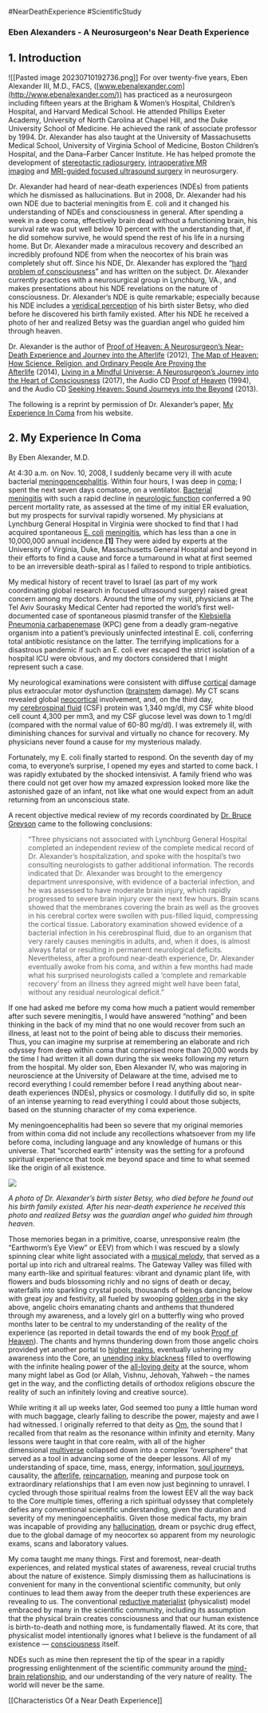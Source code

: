 #NearDeathExperience #ScientificStudy 
### Eben Alexanders - A Neurosurgeon's Near Death Experience

## 1. Introduction
![[Pasted image 20230710192736.png]]
For over twenty-five years, Eben Alexander III, M.D., FACS, ([www.ebenalexander.com](http://www.ebenalexander.com/)) has practiced as a neurosurgeon including fifteen years at the Brigham & Women’s Hospital, Children’s Hospital, and Harvard Medical School. He attended Phillips Exeter Academy, University of North Carolina at Chapel Hill, and the Duke University School of Medicine. He achieved the rank of associate professor by 1994. Dr. Alexander has also taught at the University of Massachusetts Medical School, University of Virginia School of Medicine, Boston Children’s Hospital, and the Dana–Farber Cancer Institute. He has helped promote the development of [stereotactic radiosurgery](https://en.wikipedia.org/wiki/Stereotactic_surgery), [intraoperative MR imaging](https://en.wikipedia.org/wiki/Intraoperative_MRI) and [MRI-guided focused ultrasound surgery](https://en.wikipedia.org/wiki/High-intensity_focused_ultrasound) in neurosurgery.

Dr. Alexander had heard of near-death experiences (NDEs) from patients which he dismissed as hallucinations. But in 2008, Dr. Alexander had his own NDE due to bacterial meningitis from E. coli and it changed his understanding of NDEs and consciousness in general. After spending a week in a deep coma, effectively brain dead without a functioning brain, his survival rate was put well below 10 percent with the understanding that, if he did somehow survive, he would spend the rest of his life in a nursing home. But Dr. Alexander made a miraculous recovery and described an incredibly profound NDE from when the neocortex of his brain was completely shut off. Since his NDE, Dr. Alexander has explored the “[hard problem of consciousness](https://en.wikipedia.org/wiki/Hard_problem_of_consciousness)” and has written on the subject. Dr. Alexander currently practices with a neurosurgical group in Lynchburg, VA., and makes presentations about his NDE revelations on the nature of consciousness. Dr. Alexander’s NDE is quite remarkable; especially because his NDE includes a [veridical perception](https://near-death.com/people-see-verified-events-while-obe/) of his birth sister Betsy, who died before he discovered his birth family existed. After his NDE he received a photo of her and realized Betsy was the guardian angel who guided him through heaven.

Dr. Alexander is the author of [Proof of Heaven: A Neurosurgeon’s Near-Death Experience and Journey into the Afterlife](https://www.amazon.com/dp/B008AK8FHM/?tag=iandsorg-20) (2012), [The Map of Heaven: How Science, Religion, and Ordinary People Are Proving the Afterlife](https://www.amazon.com/dp/B00IWTWJDM/?tag=iandsorg-20) (2014), [Living in a Mindful Universe: A Neurosurgeon’s Journey into the Heart of Consciousness](https://www.amazon.com/dp/B06Y2SFPR2/?tag=iandsorg-20) (2017), the Audio CD [Proof of Heaven](https://www.amazon.com/dp/B00DV3VJE4/?tag=iandsorg-20) (1994), and the Audio CD [Seeking Heaven: Sound Journeys into the Beyond](https://www.amazon.com/dp/1442367555/?tag=iandsorg-20) (2013).

The following is a reprint by permission of Dr. Alexander’s paper, [My Experience In Coma](http://ebenalexander.com/about/my-experience-in-coma/) from his website.

## 2. My Experience In Coma

By Eben Alexander, M.D.

At 4:30 a.m. on Nov. 10, 2008, I suddenly became very ill with acute bacterial [meningoencephalitis](https://en.wikipedia.org/wiki/Meningoencephalitis). Within four hours, I was deep in [coma](https://en.wikipedia.org/wiki/Coma); I spent the next seven days comatose, on a ventilator. [Bacterial meningitis](https://en.wikipedia.org/wiki/Meningitis#Bacterial) with such a rapid decline in [neurologic function](https://en.wikipedia.org/wiki/Neurological_disorder) conferred a 90 percent mortality rate, as assessed at the time of my initial ER evaluation, but my prospects for survival rapidly worsened. My physicians at Lynchburg General Hospital in Virginia were shocked to find that I had acquired spontaneous [E. coli](https://en.wikipedia.org/wiki/Escherichia_coli) [meningitis](https://en.wikipedia.org/wiki/Meningitis), which has less than a one in 10,000,000 annual incidence.**[1]** They were aided by experts at the University of Virginia, Duke, Massachusetts General Hospital and beyond in their efforts to find a cause and force a turnaround in what at first seemed to be an irreversible death-spiral as I failed to respond to triple antibiotics.

My medical history of recent travel to Israel (as part of my work coordinating global research in focused ultrasound surgery) raised great concern among my doctors. Around the time of my visit, physicians at The Tel Aviv Sourasky Medical Center had reported the world’s first well-documented case of spontaneous plasmid transfer of the [Klebsiella Pneumonia carbapenemase](https://www.ncbi.nlm.nih.gov/pmc/articles/PMC5116894/) (KPC) gene from a deadly gram-negative organism into a patient’s previously uninfected intestinal E. coli, conferring total antibiotic resistance on the latter. The terrifying implications for a disastrous pandemic if such an E. coli ever escaped the strict isolation of a hospital ICU were obvious, and my doctors considered that I might represent such a case.

My neurological examinations were consistent with diffuse [cortical](https://en.wikipedia.org/wiki/Cerebral_cortex) damage plus extraocular motor dysfunction ([brainstem](https://en.wikipedia.org/wiki/Brainstem) damage). My CT scans revealed global [neocortical](https://en.wikipedia.org/wiki/Neocortex) involvement, and, on the third day, my [cerebrospinal fluid](https://en.wikipedia.org/wiki/Cerebrospinal_fluid) (CSF) protein was 1,340 mg/dl, my CSF white blood cell count 4,300 per mm3, and my CSF glucose level was down to 1 mg/dl (compared with the normal value of 60-80 mg/dl). I was extremely ill, with diminishing chances for survival and virtually no chance for recovery. My physicians never found a cause for my mysterious malady.

Fortunately, my E. coli finally started to respond. On the seventh day of my coma, to everyone’s surprise, I opened my eyes and started to come back. I was rapidly extubated by the shocked intensivist. A family friend who was there could not get over how my amazed expression looked more like the astonished gaze of an infant, not like what one would expect from an adult returning from an unconscious state.

A recent objective medical review of my records coordinated by [Dr. Bruce Greyson](https://www.brucegreyson.com/) came to the following conclusions:

> “Three physicians not associated with Lynchburg General Hospital completed an independent review of the complete medical record of Dr. Alexander’s hospitalization, and spoke with the hospital’s two consulting neurologists to gather additional information. The records indicated that Dr. Alexander was brought to the emergency department unresponsive, with evidence of a bacterial infection, and he was assessed to have moderate brain injury, which rapidly progressed to severe brain injury over the next few hours. Brain scans showed that the membranes covering the brain as well as the grooves in his cerebral cortex were swollen with pus-filled liquid, compressing the cortical tissue. Laboratory examination showed evidence of a bacterial infection in his cerebrospinal fluid, due to an organism that very rarely causes meningitis in adults, and, when it does, is almost always fatal or resulting in permanent neurological deficits. Nevertheless, after a profound near-death experience, Dr. Alexander eventually awoke from his coma, and within a few months had made what his surprised neurologists called a ‘complete and remarkable recovery’ from an illness they agreed might well have been fatal, without any residual neurological deficit.”

If one had asked me before my coma how much a patient would remember after such severe meningitis, I would have answered “nothing” and been thinking in the back of my mind that no one would recover from such an illness, at least not to the point of being able to discuss their memories. Thus, you can imagine my surprise at remembering an elaborate and rich odyssey from deep within coma that comprised more than 20,000 words by the time I had written it all down during the six weeks following my return from the hospital. My older son, Eben Alexander IV, who was majoring in neuroscience at the University of Delaware at the time, advised me to record everything I could remember before I read anything about near-death experiences (NDEs), physics or cosmology. I dutifully did so, in spite of an intense yearning to read everything I could about those subjects, based on the stunning character of my coma experience.

My meningoencephalitis had been so severe that my original memories from within coma did not include any recollections whatsoever from my life before coma, including language and any knowledge of humans or this universe. That “scorched earth” intensity was the setting for a profound spiritual experience that took me beyond space and time to what seemed like the origin of all existence.

![](https://near-death.com/wp-content/uploads/2021/04/ebens-sister-266x300.jpg)

*A photo of Dr. Alexander’s birth sister Betsy, who died before he found out his birth family existed. After his near-death experience he received this photo and realized Betsy was the guardian angel who guided him through heaven.*

Those memories began in a primitive, coarse, unresponsive realm (the “Earthworm’s Eye View” or EEV) from which I was rescued by a slowly spinning clear white light associated with a [musical melody](https://near-death.com/music-and-the-nde/), that served as a portal up into rich and ultrareal realms. The Gateway Valley was filled with many earth-like and spiritual features: vibrant and dynamic plant life, with flowers and buds blossoming richly and no signs of death or decay, waterfalls into sparkling crystal pools, thousands of beings dancing below with great joy and festivity, all fueled by swooping [golden orbs](https://near-death.com/orbs/) in the sky above, angelic choirs emanating chants and anthems that thundered through my awareness, and a lovely girl on a butterfly wing who proved months later to be central to my understanding of the reality of the experience (as reported in detail towards the end of my book [Proof of Heaven](https://www.amazon.com/dp/B008AK8FHM/?tag=iandsorg-20)). The chants and hymns thundering down from those angelic choirs provided yet another portal to [higher realms](https://near-death.com/afterlife-realms/), eventually ushering my awareness into the Core, an [unending inky blackness](https://near-death.com/void/) filled to overflowing with the infinite healing power of the [all-loving deity](https://near-death.com/god/) at the source, whom many might label as God (or Allah, Vishnu, Jehovah, Yahweh – the names get in the way, and the conflicting details of orthodox religions obscure the reality of such an infinitely loving and creative source).

While writing it all up weeks later, God seemed too puny a little human word with much baggage, clearly failing to describe the power, majesty and awe I had witnessed. I originally referred to that deity as [Om](https://en.wikipedia.org/wiki/Om), the sound that I recalled from that realm as the resonance within infinity and eternity. Many lessons were taught in that core realm, with all of the higher dimensional [multiverse](https://en.wikipedia.org/wiki/Multiverse) collapsed down into a complex “oversphere” that served as a tool in advancing some of the deeper lessons. All of my understanding of space, time, mass, energy, information, [soul journeys](https://near-death.com/soul-and-spirit/), causality, the [afterlife](https://near-death.com/afterlife-evidence/), [reincarnation](https://near-death.com/reincarnation-and-the-nde/), meaning and purpose took on extraordinary relationships that I am even now just beginning to unravel. I cycled through those spiritual realms from the lowest EEV all the way back to the Core multiple times, offering a rich spiritual odyssey that completely defies any conventional scientific understanding, given the duration and severity of my meningoencephalitis. Given those medical facts, my brain was incapable of providing any [hallucination](https://near-death.com/why-ndes-are-not-hallucinations/), dream or psychic drug effect, due to the global damage of my neocortex so apparent from my neurologic exams, scans and laboratory values.

My coma taught me many things. First and foremost, near-death experiences, and related mystical states of awareness, reveal crucial truths about the nature of existence. Simply dismissing them as hallucinations is convenient for many in the conventional scientific community, but only continues to lead them away from the deeper truth these experiences are revealing to us. The conventional [reductive materialist](https://en.wikipedia.org/wiki/Type_physicalism) (physicalist) model embraced by many in the scientific community, including its assumption that the physical brain creates consciousness and that our human existence is birth-to-death and nothing more, is fundamentally flawed. At its core, that physicalist model intentionally ignores what I believe is the fundament of all existence — [consciousness](https://en.wikipedia.org/wiki/Consciousness) itself.

NDEs such as mine then represent the tip of the spear in a rapidly progressing enlightenment of the scientific community around the [mind-brain relationship](https://en.wikipedia.org/wiki/Mind%E2%80%93body_problem), and our understanding of the very nature of reality. The world will never be the same.



[[Characteristics Of a Near Death Experience]]